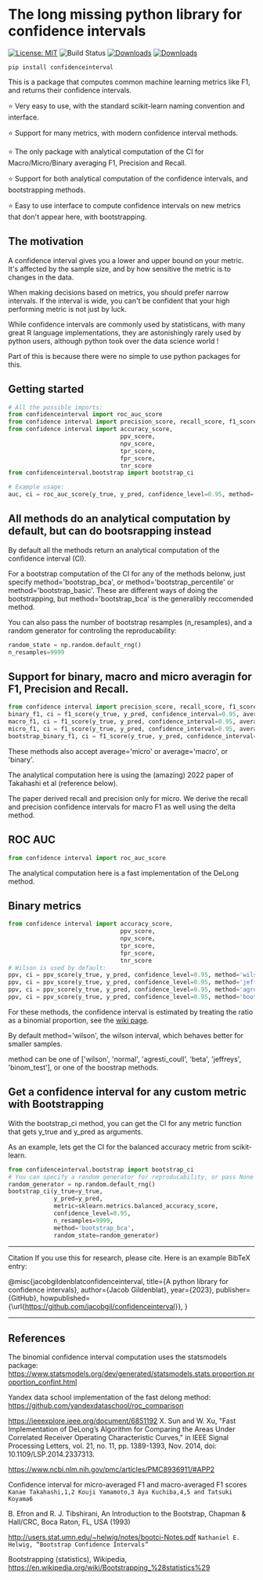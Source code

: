 # The long missing python library for confidence intervals

[![License: MIT](https://img.shields.io/badge/License-MIT-yellow.svg)](https://opensource.org/licenses/MIT)
![Build Status](https://github.com/jacobgil/confidenceinterval/workflows/Tests/badge.svg)
[![Downloads](https://static.pepy.tech/personalized-badge/confidenceinterval?period=month&units=international_system&left_color=black&right_color=brightgreen&left_text=Monthly%20Downloads)](https://pepy.tech/project/confidenceinterval)
[![Downloads](https://static.pepy.tech/personalized-badge/confidenceinterval?period=total&units=international_system&left_color=black&right_color=blue&left_text=Total%20Downloads)](https://pepy.tech/project/confidenceinterval)

`pip install confidenceinterval`

This is a package that computes common machine learning metrics like F1, and returns their confidence intervals.


⭐ Very easy to use, with the standard scikit-learn naming convention and interface.

⭐ Support for many metrics, with modern confidence interval methods.

⭐ The only package with analytical computation of the CI for Macro/Micro/Binary averaging F1, Precision and Recall.

⭐ Support for both analytical computation of the confidence intervals, and bootstrapping methods.

⭐ Easy to use interface to compute confidence intervals on new metrics that don't appear here, with bootstrapping.

## The motivation

A confidence interval gives you a lower and upper bound on your metric. It's affected by the sample size, and by how sensitive the metric is to changes in the data.

When making decisions based on metrics, you should prefer narrow intervals. If the interval is wide, you can't be confident that your high performing metric is not just by luck.

While confidence intervals are commonly used by statisticans, with many great R language implementations,
they are astonishingly rarely used by python users, although python took over the data science world !

Part of this is because there were no simple to use python packages for this.


## Getting started

```python
# All the possible imports:
from confidenceinterval import roc_auc_score
from confidence interval import precision_score, recall_score, f1_score
from confidence interval import accuracy_score,
                                ppv_score,
                                npv_score,
                                tpr_score,
                                fpr_score,
                                tnr_score
from confidenceinterval.bootstrap import bootstrap_ci

# Example usage:
auc, ci = roc_auc_score(y_true, y_pred, confidence_level=0.95, method='bootstrap_bca', n_resamples=5000)
```

## All methods do an analytical computation by default, but can do bootsrapping instead
By default all the methods return an analytical computation of the confidence interval (CI).

For a bootstrap computation of the CI for any of the methods belonw, just specify method='bootstrap_bca', or method='bootstrap_percentile' or method='bootstrap_basic'.
These are different ways of doing the bootstrapping, but method='bootstrap_bca' is the generalibly reccomended method.

You can also pass the number of bootstrap resamples (n_resamples), and a random generator for controling the reproducability:

```python
random_state = np.random.default_rng()
n_resamples=9999
```

## Support for binary, macro and micro averagin for F1, Precision and Recall.
```python
from confidence interval import precision_score, recall_score, f1_score
binary_f1, ci = f1_score(y_true, y_pred, confidence_interval=0.95, average='binary')
macro_f1, ci = f1_score(y_true, y_pred, confidence_interval=0.95, average='macro')
micro_f1, ci = f1_score(y_true, y_pred, confidence_interval=0.95, average='micro')
bootstrap_binary_f1, ci = f1_score(y_true, y_pred, confidence_interval=0.95, average='binary', method='bootstrap_bca', n_resamples=5000)

```

These methods also accept average='micro' or average='macro', or 'binary'.

The analytical computation here is using the (amazing) 2022 paper of Takahashi et al (reference below).

The paper derived recall and precision only for micro. We derive the recall and precision confidence intervals for macro F1 as well using the delta method.


## ROC AUC
```python
from confidence interval import roc_auc_score
```
The analytical computation here is a fast implementation of the DeLong method.


## Binary metrics
```python
from confidence interval import accuracy_score,
                                ppv_score,
                                npv_score,
                                tpr_score,
                                fpr_score,
                                tnr_score
# Wilson is used by default:
ppv, ci = ppv_score(y_true, y_pred, confidence_level=0.95, method='wilson')
ppv, ci = ppv_score(y_true, y_pred, confidence_level=0.95, method='jeffreys')
ppv, ci = ppv_score(y_true, y_pred, confidence_level=0.95, method='agresti_coull')
ppv, ci = ppv_score(y_true, y_pred, confidence_level=0.95, method='bootstrap_bca')

```

For these methods, the confidence interval is estimated by treating the ratio as a binomial proportion,
see the [wiki page](https://en.wikipedia.org/wiki/Binomial_proportion_confidence_interval).

By default method='wilson', the wilson interval, which behaves better for smaller samples.

method can be one of ['wilson', 'normal', 'agresti_coull', 'beta', 'jeffreys', 'binom_test'], or one of the boostrap methods.

## Get a confidence interval for any custom metric with Bootstrapping
With the bootstrap_ci method, you can get the CI for any metric function that gets y_true and y_pred as arguments.

As an example, lets get the CI for the balanced accuracy metric from scikit-learn.

```python
from confidenceinterval.bootstrap import bootstrap_ci
# You can specify a random generator for reproducability, or pass None
random_generator = np.random.default_rng()
bootstrap_ci(y_true=y_true,
             y_pred=y_pred,
             metric=sklearn.metrics.balanced_accuracy_score,
             confidence_level=0.95,
             n_resamples=9999,
             method='bootstrap_bca',
             random_state=random_generator)
```



----------

Citation
If you use this for research, please cite. Here is an example BibTeX entry:

@misc{jacobgildenblatconfidenceinterval,
  title={A python library for confidence intervals},
  author={Jacob Gildenblat},
  year={2023},
  publisher={GitHub},
  howpublished={\url{https://github.com/jacobgil/confidenceinterval}},
}

----------

## References

The binomial confidence interval computation uses the statsmodels package:
https://www.statsmodels.org/dev/generated/statsmodels.stats.proportion.proportion_confint.html

Yandex data school implementation of the fast delong method:
https://github.com/yandexdataschool/roc_comparison

https://ieeexplore.ieee.org/document/6851192
X. Sun and W. Xu, "Fast Implementation of DeLong’s Algorithm for Comparing the Areas Under Correlated Receiver Operating Characteristic Curves," in IEEE Signal Processing Letters, vol. 21, no. 11, pp. 1389-1393, Nov. 2014, doi: 10.1109/LSP.2014.2337313.

https://www.ncbi.nlm.nih.gov/pmc/articles/PMC8936911/#APP2

Confidence interval for micro-averaged F1 and macro-averaged F1 scores
`Kanae Takahashi,1,2 Kouji Yamamoto,3 Aya Kuchiba,4,5 and Tatsuki Koyama6`

B. Efron and R. J. Tibshirani, An Introduction to the Bootstrap, Chapman & Hall/CRC, Boca Raton, FL, USA (1993)

http://users.stat.umn.edu/~helwig/notes/bootci-Notes.pdf
`Nathaniel E. Helwig, “Bootstrap Confidence Intervals”`


Bootstrapping (statistics), Wikipedia, https://en.wikipedia.org/wiki/Bootstrapping_%28statistics%29